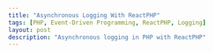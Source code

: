 ```yaml
---
title: "Asynchronous Logging With ReactPHP"
tags: [PHP, Event-Driven Programming, ReactPHP, Logging]
layout: post
description: "Asynchronous logging in PHP with ReactPHP"
---
```

